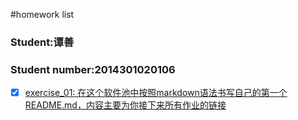 #homework list
### Student:谭善
### Student number:2014301020106
* [x] [exercise_01: 在这个软件池中按照markdown语法书写自己的第一个README.md，内容主要为你接下来所有作业的链接](https://github.com/TanMingjun/compuational_physics_N2014301020106/blob/master/README.md)
